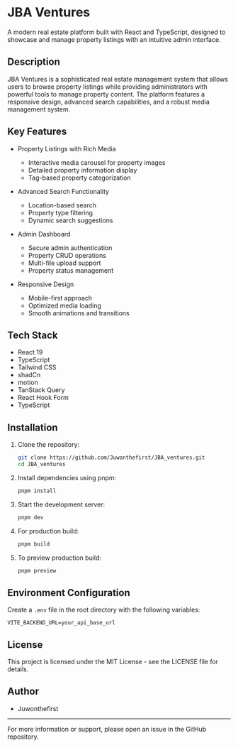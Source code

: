 # JBA Ventures

A modern real estate platform built with React and TypeScript, designed to showcase and manage property listings with an intuitive admin interface.

## Description

JBA Ventures is a sophisticated real estate management system that allows users to browse property listings while providing administrators with powerful tools to manage property content. The platform features a responsive design, advanced search capabilities, and a robust media management system.

## Key Features

- Property Listings with Rich Media

  - Interactive media carousel for property images
  - Detailed property information display
  - Tag-based property categorization

- Advanced Search Functionality

  - Location-based search
  - Property type filtering
  - Dynamic search suggestions

- Admin Dashboard

  - Secure admin authentication
  - Property CRUD operations
  - Multi-file upload support
  - Property status management

- Responsive Design
  - Mobile-first approach
  - Optimized media loading
  - Smooth animations and transitions

## Tech Stack

- React 19
- TypeScript
- Tailwind CSS
- shadCn
- motion
- TanStack Query
- React Hook Form
- TypeScript

## Installation

1. Clone the repository:

   ```bash
   git clone https://github.com/Juwonthefirst/JBA_ventures.git
   cd JBA_ventures
   ```

2. Install dependencies using pnpm:

   ```bash
   pnpm install
   ```

3. Start the development server:

   ```bash
   pnpm dev
   ```

4. For production build:

   ```bash
   pnpm build
   ```

5. To preview production build:
   ```bash
   pnpm preview
   ```

## Environment Configuration

Create a `.env` file in the root directory with the following variables:

```env
VITE_BACKEND_URL=your_api_base_url
```

## License

This project is licensed under the MIT License - see the LICENSE file for details.

## Author

- Juwonthefirst

---

For more information or support, please open an issue in the GitHub repository.

